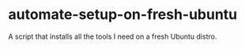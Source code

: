 # automate-setup-on-fresh-ubuntu
A script that installs all the tools I need on a fresh Ubuntu distro.
